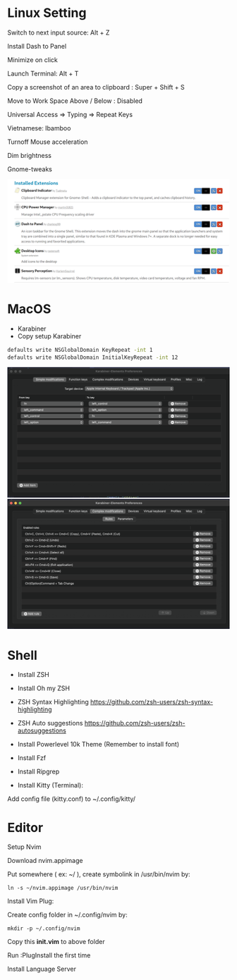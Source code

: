 # Linux Setting
Switch to next input source: Alt + Z

Install Dash to Panel

Minimize on click

Launch Terminal: Alt + T

Copy a screenshot of an area to clipboard : Super + Shift + S

Move to Work Space Above / Below : Disabled

Universal Access => Typing => Repeat Keys

Vietnamese: Ibamboo

Turnoff Mouse acceleration

Dim brightness

Gnome-tweaks


![](assets/extensions.png)

# MacOS

- Karabiner
- Copy setup Karabiner
``` bash
defaults write NSGlobalDomain KeyRepeat -int 1
defaults write NSGlobalDomain InitialKeyRepeat -int 12
```
![](assets/mac_os_keyboard.png)
![](assets/shortcut.png)

# Shell

- Install ZSH

- Install Oh my ZSH
- ZSH Syntax Highlighting https://github.com/zsh-users/zsh-syntax-highlighting
- ZSH Auto suggestions https://github.com/zsh-users/zsh-autosuggestions
- Install Powerlevel 10k Theme (Remember to install font)

- Install Fzf

- Install Ripgrep

- Install Kitty (Terminal):

Add config file (kitty.conf) to ~/.config/kitty/


# Editor
Setup Nvim

Download nvim.appimage

Put somewhere ( ex: ~/ ), create symbolink in /usr/bin/nvim by:
```
ln -s ~/nvim.appimage /usr/bin/nvim
```

Install Vim Plug:

Create config folder in ~/.config/nvim by: 
```
mkdir -p ~/.config/nvim
```

Copy this **init.vim** to above folder

Run :PlugInstall the first time

Install Language Server
